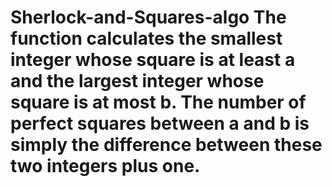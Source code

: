 # Sherlock-and-Squares-algo The function calculates the smallest integer whose square is at least a and the largest integer whose square is at most b. The number of perfect squares between a and b is simply the difference between these two integers plus one.
